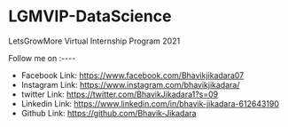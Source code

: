 # LGMVIP-DataScience
LetsGrowMore Virtual Internship Program 2021

Follow me on :----

* Facebook Link:  https://www.facebook.com/Bhavikjikadara07
* Instagram Link:  https://www.instagram.com/bhavikjikadara/
* twitter Link:  https://twitter.com/BhavikJikadara1?s=09
* Linkedin Link: https://www.linkedin.com/in/bhavik-jikadara-612643190
* Github Link:  https://github.com/Bhavik-Jikadara
